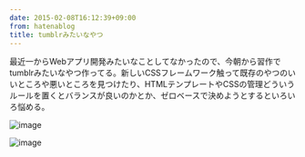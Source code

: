 ```yaml
---
date: 2015-02-08T16:12:39+09:00
from: hatenablog
title: tumblrみたいなやつ
---
```


<p>最近一からWebアプリ開発みたいなことしてなかったので、今朝から習作でtumblrみたいなやつ作ってる。新しいCSSフレームワーク触って既存のやつのいいところや悪いところを見つけたり、HTMLテンプレートやCSSの管理どういうルールを置くとバランスが良いのかとか、ゼロベースで決めようとするといろいろ悩める。</p>

<p><img src="https://qiita-image-store.s3.amazonaws.com/1/4365/cbf83db1-6bbe-4106-dc23-a0fee949e9ec.png" alt="image"></p>

<p><img src="https://qiita-image-store.s3.amazonaws.com/1/4365/ee6dd3e6-1a47-1513-8626-47032ad7256c.png" alt="image"></p>

